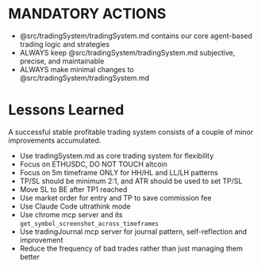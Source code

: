 # MANDATORY ACTIONS

- @src/tradingSystem/tradingSystem.md contains our core agent-based trading logic and strategies
- ALWAYS keep @src/tradingSystem/tradingSystem.md subjective, precise, and maintainable
- ALWAYS make minimal changes to @src/tradingSystem/tradingSystem.md

# Lessons Learned

A successful stable profitable trading system consists of a couple of minor improvements accumulated.

- Use tradingSystem.md as core trading system for flexibility
- Focus on ETHUSDC, DO NOT TOUCH altcoin
- Focus on 5m timeframe ONLY for HH/HL and LL/LH patterns
- TP/SL should be minimum 2:1, and ATR should be used to set TP/SL
- Move SL to BE after TP1 reached
- Use market order for entry and TP to save commission fee
- Use Claude Code ultrathink mode
- Use chrome mcp server and its `get_symbol_screenshot_across_timeframes`
- Use tradingJournal mcp server for journal pattern, self-reflection and improvement
- Reduce the frequency of bad trades rather than just managing them better
